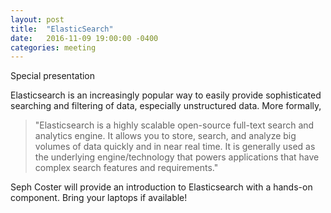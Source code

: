 ```yaml
---
layout: post
title:  "ElasticSearch" 
date:   2016-11-09 19:00:00 -0400
categories: meeting
---
```


Special presentation

Elasticsearch is an increasingly popular way to easily provide sophisticated 
searching and filtering of data, especially unstructured data.  More formally, 

> "Elasticsearch is a highly scalable open-source full-text search and analytics engine. It allows you to store, search, and analyze big volumes of data quickly and in near real time. It is generally used as the underlying engine/technology that powers applications that have complex search features and requirements."

Seph Coster will provide an introduction to Elasticsearch with a 
hands-on component.  Bring your laptops if available!
